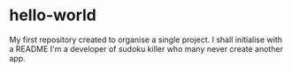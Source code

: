 # hello-world
My first repository created to organise a single project. I shall initialise with a README
I'm a developer of sudoku killer who many never create another app.
